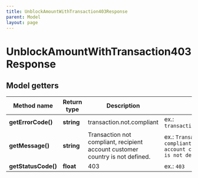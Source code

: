 ```yaml
---
title: UnblockAmountWithTransaction403Response
parent: Model
layout: page
---
```


# UnblockAmountWithTransaction403Response

## Model getters

Method name | Return type | Description | Notes
------------ | ------------- | ------------- | -------------
**getErrorCode()** | **string** | transaction.not.compliant | ex.: `transaction.not.compliant`
**getMessage()** | **string** | Transaction not compliant, recipient account customer country is not defined. | ex.: `Transaction not compliant, recipient account customer country is not defined.`
**getStatusCode()** | **float** | 403 | ex.: `403`

